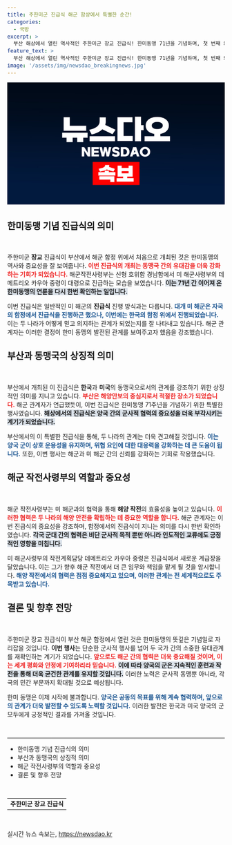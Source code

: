 ```yaml
---
title: 주한미군 진급식 해군 함상에서 특별한 순간!
categories:
  - 국방
excerpt: >
  부산 해상에서 열린 역사적인 주한미군 장교 진급식! 한미동맹 71년을 기념하며, 첫 번째 외국 함정에서 진행된 진급식의 비하인드는? 클릭해서 확인하세요!
feature_text: >
  부산 해상에서 열린 역사적인 주한미군 장교 진급식! 한미동맹 71년을 기념하며, 첫 번째 외국 함정에서 진행된 진급식의 비하인드는? 클릭해서 확인하세요!
image: '/assets/img/newsdao_breakingnews.jpg'
---
```


<p><img src="/assets/img/newsdao_breakingnews.jpg" alt="ranknews 속보" /></p>

<h2 data-ke-size="size26">한미동맹 기념 진급식의 의미</h2>

<p data-ke-size="size16">&nbsp;</p>

<p>주한미군 <b>장교</b> 진급식이 부산에서 해군 함정 위에서 처음으로 개최된 것은 한미동맹의 역사와 중요성을 잘 보여줍니다. <b><span style="color: #ee2323;">이번 진급식의 개최는 동맹국 간의 유대감을 더욱 강화하는 기회가 되었습니다.</span></b> 해군작전사령부는 신형 호위함 경남함에서 미 해군사령부의 데메트리오 카우아 중령이 대령으로 진급하는 모습을 보였습니다. <b><span style="background-color: #21538527;">이는 71년 간 이어져 온 한미동맹의 연륜을 다시 한번 확인하는 일입니다.</span></b> </p>

<p>이번 진급식은 일반적인 미 해군의 <b>진급식</b> 진행 방식과는 다릅니다. <b><span style="color: #1a5490;">대개 미 해군은 자국의 함정에서 진급식을 진행하곤 했으나, 이번에는 한국의 함정 위에서 진행되었습니다.</span></b> 이는 두 나라가 어떻게 믿고 의지하는 관계가 되었는지를 잘 나타내고 있습니다. 해군 관계자는 이러한 결정이 한미 동맹의 발전된 관계를 보여주고자 했음을 강조했습니다.</p>

<h2 data-ke-size="size26">부산과 동맹국의 상징적 의미</h2>

<p data-ke-size="size16">&nbsp;</p>

<p>부산에서 개최된 이 진급식은 <b>한국</b>과 <b>미국</b>의 동맹국으로서의 관계를 강조하기 위한 상징적인 의미를 지니고 있습니다. <b><span style="color: #ee2323;">부산은 해양안보의 중심지로서 적절한 장소가 되었습니다.</span></b> 해군 관계자가 언급했듯이, 이번 진급식은 한미동맹 71주년을 기념하기 위한 특별한 행사였습니다. <b><span style="background-color: #21538527;">해상에서의 진급식은 양국 간의 군사적 협력의 중요성을 더욱 부각시키는 계기가 되었습니다.</span></b></p>

<p>부산에서의 이 특별한 진급식을 통해, 두 나라의 관계는 더욱 견고해질 것입니다. <b><span style="color: #1a5490;">이는 양국 군이 상호 운용성을 유지하며, 위협 요인에 대한 대응력을 강화하는 데 큰 도움이 됩니다.</span></b> 또한, 이번 행사는 해군과 미 해군 간의 신뢰를 강화하는 기회로 작용했습니다.</p>

<h2 data-ke-size="size26">해군 작전사령부의 역할과 중요성</h2>

<p data-ke-size="size16">&nbsp;</p>

<p>해군 작전사령부는 미 해군과의 협력을 통해 <b>해양 작전</b>의 효율성을 높이고 있습니다. <b><span style="color: #ee2323;">이러한 협력은 두 나라의 해양 안전을 확립하는 데 중요한 역할을 합니다.</span></b> 해군 관계자는 이번 진급식의 중요성을 강조하며, 함정에서의 진급식이 지니는 의미를 다시 한번 확인하였습니다. <b><span style="background-color: #21538527;">각국 군대 간의 협력은 비단 군사적 목적 뿐만 아니라 인도적인 교류에도 긍정적인 영향을 미칩니다.</span></b></p>

<p>미 해군사령부의 작전계획담당 데메트리오 카우아 중령은 진급식에서 새로운 계급장을 달았습니다. 이는 그가 향후 해군 작전에서 더 큰 임무와 책임을 맡게 될 것을 암시합니다. <b><span style="color: #1a5490;">해양 작전에서의 협력은 점점 중요해지고 있으며, 이러한 관계는 전 세계적으로도 주목받고 있습니다.</span></b></p>

<h2 data-ke-size="size26">결론 및 향후 전망</h2>

<p data-ke-size="size16">&nbsp;</p>

<p>주한미군 장교 진급식이 부산 해군 함정에서 열린 것은 한미동맹의 뜻깊은 기념일로 자리잡을 것입니다. <b>이번 행사</b>는 단순한 군사적 행사를 넘어 두 국가 간의 소중한 유대관계를 재확인하는 계기가 되었습니다. <b><span style="color: #ee2323;">앞으로도 해군 간의 협력은 더욱 중요해질 것이며, 이는 세계 평화와 안정에 기여하리라 믿습니다.</span></b> <b><span style="background-color: #21538527;">이에 따라 양국의 군은 지속적인 훈련과 작전을 통해 더욱 굳건한 관계를 유지할 것입니다.</span></b> 이러한 노력은 군사적 동맹뿐 아니라, 각국의 민간 부문까지 확대될 것으로 예상됩니다. </p>

<p>한미 동맹은 이제 시작에 불과합니다. <b><span style="color: #1a5490;">양국은 공동의 목표를 위해 계속 협력하며, 앞으로의 관계가 더욱 발전할 수 있도록 노력할 것입니다.</span></b> 이러한 발전은 한국과 미국 양국의 군 모두에게 긍정적인 결과를 가져올 것입니다. </p>

<p data-ke-size="size16">&nbsp;</p>

<hr />

<ul>
    <li>한미동맹 기념 진급식의 의미</li>
    <li>부산과 동맹국의 상징적 의미</li>
    <li>해군 작전사령부의 역할과 중요성</li>
    <li>결론 및 향후 전망</li>
</ul>

<p data-ke-size="size16">&nbsp;</p>

<table>
    <tr>
        <td style="text-align: center; height: 17px;"><b>주한미군 장교 진급식</b></td>
    </tr>
</table>

<p data-ke-size="size16">&nbsp;</p>
실시간 뉴스 속보는, <a href="https://newsdao.kr" rel="dofollow">https://newsdao.kr</a>


